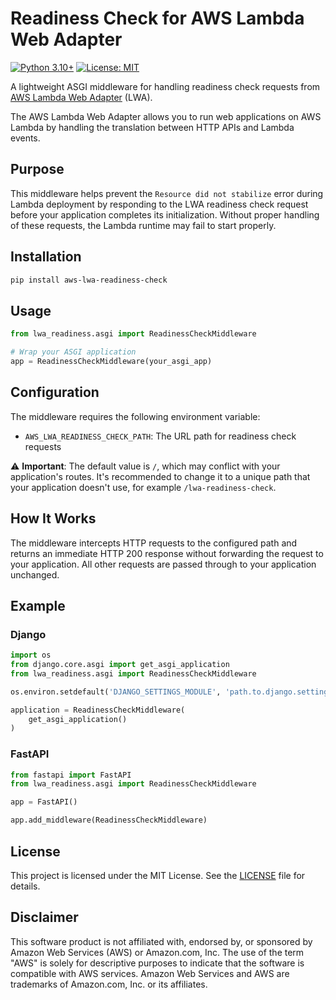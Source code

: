# Readiness Check for AWS Lambda Web Adapter

[![Python 3.10+](https://img.shields.io/badge/Python-3.10+-blue.svg)](https://www.python.org/downloads/)
[![License: MIT](https://img.shields.io/badge/License-MIT-yellow.svg)](https://github.com/efficient-solutions/aws-lwa-readiness-check/blob/main/LICENSE)

A lightweight ASGI middleware for handling readiness check requests from [AWS Lambda Web Adapter](https://github.com/awslabs/aws-lambda-web-adapter) (LWA). 

The AWS Lambda Web Adapter allows you to run web applications on AWS Lambda by handling the translation between HTTP APIs and Lambda events.

## Purpose

This middleware helps prevent the `Resource did not stabilize` error during Lambda deployment by responding to the LWA readiness check request before your application completes its initialization. Without proper handling of these requests, the Lambda runtime may fail to start properly.

## Installation

```bash
pip install aws-lwa-readiness-check
```

## Usage

```python
from lwa_readiness.asgi import ReadinessCheckMiddleware

# Wrap your ASGI application
app = ReadinessCheckMiddleware(your_asgi_app)
```

## Configuration

The middleware requires the following environment variable:

- `AWS_LWA_READINESS_CHECK_PATH`: The URL path for readiness check requests

⚠️ **Important**: The default value is `/`, which may conflict with your application's routes. It's recommended to change it to a unique path that your application doesn't use, for example `/lwa-readiness-check`.

## How It Works

The middleware intercepts HTTP requests to the configured path and returns an immediate HTTP 200 response without forwarding the request to your application. All other requests are passed through to your application unchanged.

## Example

### Django

```python
import os
from django.core.asgi import get_asgi_application
from lwa_readiness.asgi import ReadinessCheckMiddleware

os.environ.setdefault('DJANGO_SETTINGS_MODULE', 'path.to.django.settings')

application = ReadinessCheckMiddleware(
    get_asgi_application()
)
```

### FastAPI

```python
from fastapi import FastAPI
from lwa_readiness.asgi import ReadinessCheckMiddleware

app = FastAPI()

app.add_middleware(ReadinessCheckMiddleware)
```

## License

This project is licensed under the MIT License. See the [LICENSE](LICENSE) file for details.

## Disclaimer

This software product is not affiliated with, endorsed by, or sponsored by Amazon Web Services (AWS) or Amazon.com, Inc. The use of the term "AWS" is solely for descriptive purposes to indicate that the software is compatible with AWS services. Amazon Web Services and AWS are trademarks of Amazon.com, Inc. or its affiliates.